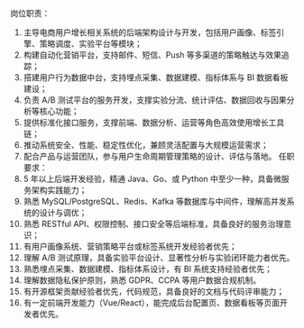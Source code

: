 岗位职责：
1. 主导电商用户增长相关系统的后端架构设计与开发，包括用户画像、标签引擎、策略调度、实验平台等模块；
2. 构建自动化营销平台，支持邮件、短信、Push 等多渠道的策略触达与效果追踪；
3. 搭建用户行为数据中台，支持埋点采集、数据建模、指标体系与 BI 数据看板建设；
4. 负责 A/B 测试平台的服务开发，支撑实验分流、统计评估、数据回收与因果分析等核心功能；
5. 提供标准化接口服务，支撑前端、数据分析、运营等角色高效使用增长工具链；
6. 推动系统安全、性能、稳定性优化，兼顾灵活配置与大规模运营需求；
7. 配合产品与运营团队，参与用户生命周期管理策略的设计、评估与落地。
任职要求：
1. 5 年以上后端开发经验，精通 Java、Go、或 Python 中至少一种，具备微服务架构实践能力；
2. 熟悉 MySQL/PostgreSQL、Redis、Kafka 等数据库与中间件，理解高并发系统的设计与调优；
3. 熟悉 RESTful API、权限控制、接口安全等后端标准，具备良好的服务治理意识；
4. 有用户画像系统、营销策略平台或标签系统开发经验者优先；
5. 理解 A/B 测试原理，具备实验平台设计、显著性分析与实验闭环能力者优先。
6. 熟悉埋点采集、数据建模、指标体系设计，有 BI 系统支持经验者优先；
7. 理解数据隐私保护原则，熟悉 GDPR、CCPA 等用户数据合规机制。
8. 有开源框架贡献经验者优先，代码规范，具备良好的文档与代码评审能力；
9. 有一定前端开发能力（Vue/React），能完成后台配置页、数据看板等页面开发者优先。